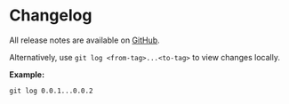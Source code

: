 # Changelog

All release notes are available on [GitHub](https://github.com/Tinder/CollectionBuilders/releases).

Alternatively, use `git log <from-tag>...<to-tag>` to view changes locally.

**Example:**

```
git log 0.0.1...0.0.2
```
